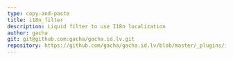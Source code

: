```yaml
---
type: copy-and-paste
title: i18n_filter
description: Liquid filter to use I18n localization
author: gacha
git: git@github.com:gacha/gacha.id.lv.git
repository: https://github.com/gacha/gacha.id.lv/blob/master/_plugins/i18n_filter.rb
---
```

